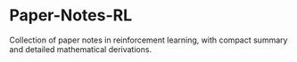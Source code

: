 # Paper-Notes-RL
Collection of paper notes in reinforcement learning, with compact summary and detailed mathematical derivations.

